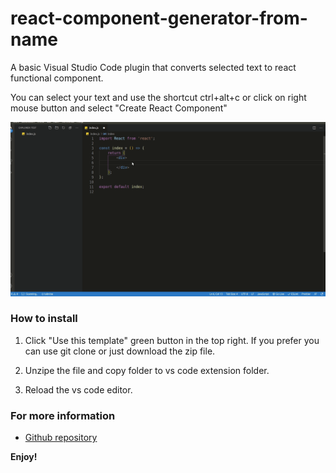 # react-component-generator-from-name

A basic Visual Studio Code plugin that converts selected text to react functional component.

You can select your text and use the shortcut ctrl+alt+c or click on right mouse button and select "Create React Component"


![Converting name to react functional component](https://github.com/angarev/React-component-generator-vscode-extension/blob/main/assets/createComponent.gif)



### How to install

1. Click "Use this template" green button in the top right. If you prefer you can use git clone or just download the zip file.

2. Unzipe the file and copy folder to vs code extension folder.

3. Reload the vs code editor.


### For more information
* [Github repository](https://github.com/angarev/React-component-generator-vscode-extension.git)


**Enjoy!**
